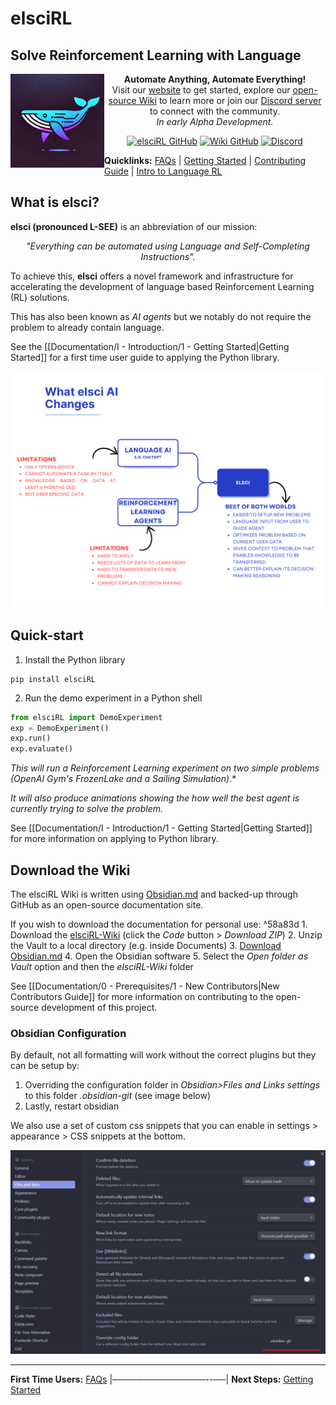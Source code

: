 # elsciRL
## Solve Reinforcement Learning with Language

<a href="https://elsci.org"><img src="https://raw.githubusercontent.com/pdfosborne/elsciRL-Wiki/refs/heads/main/Resources/images/elsci-whale-logo.png" align="left" height="150" width="150" ></a>

<div align="center">

<b>Automate Anything, Automate Everything!</b>
<br>
Visit our <a href="https://elsci.org">website</a> to get started, explore our <a href="https://github.com/pdfosborne/elsciRL-Wiki">open-source Wiki</a> to learn more or join our <a href="https://discord.gg/GgaqcrYCxt">Discord server</a> to connect with the community.
<br>
<i>In early Alpha Development.</i>
</div>

<div align="center">

<a href="https://github.com/pdfosborne/elsciRL">![elsciRL GitHub](https://img.shields.io/github/watchers/pdfosborne/elsciRL?style=for-the-badge&logo=github&label=elsciRL&link=https%3A%2F%2Fgithub.com%2Fpdfosborne%2FelsciRL)</a> <a href="https://github.com/pdfosborne/elsciRL-Wiki">![Wiki GitHub](https://img.shields.io/github/watchers/pdfosborne/elsciRL-Wiki?style=for-the-badge&logo=github&label=elsciRL-Wiki&link=https%3A%2F%2Fgithub.com%2Fpdfosborne%2FelsciRL-Wiki)</a> <a href="https://discord.gg/GgaqcrYCxt">![Discord](https://img.shields.io/discord/1310579689315893248?style=for-the-badge&logo=discord&label=Discord&link=https%3A%2F%2Fdiscord.com%2Fchannels%2F1184202186469683200%2F1184202186998173878)</a>
</div>


**Quicklinks:**  [FAQs](<./FAQs.md>) | [Getting Started](<./Documentation/I - Introduction/1 - Getting Started.md>) | [Contributing Guide](<./Documentation/0 - Prerequisites/1 - New Contributors.md>) | [Intro to Language RL](<./Documentation/III - Language RL/1 - Introduction to Language RL.md>)



## What is elsci?

**elsci (pronounced L-SEE)** is an abbreviation of our mission: 

<div align="center">
 <i>"Everything can be automated using Language and Self-Completing Instructions".</i>
</div>

To achieve this, **elsci** offers a novel framework and infrastructure for accelerating the development of language based Reinforcement Learning (RL) solutions.

This has also been known as *AI agents* but we notably do not require the problem to already contain language.

See the [[Documentation/I - Introduction/1 - Getting Started|Getting Started]] for a first time user guide to applying the Python library. 

<img src="https://github.com/pdfosborne/elsciRL-Wiki/blob/main/Resources/images/elsciRL-key-benefits-AI.png?raw=true" />

## Quick-start

1. Install the Python library
```
pip install elsciRL
```
2. Run the demo experiment in a Python shell
```python
from elsciRL import DemoExperiment
exp = DemoExperiment()
exp.run()
exp.evaluate()
``` 
*This will run a Reinforcement Learning experiment on two simple problems (OpenAI Gym's FrozenLake and a Sailing Simulation)*.* 

*It will also produce animations showing the how well the best agent is currently trying to solve the problem.*

See [[Documentation/I - Introduction/1 - Getting Started|Getting Started]] for more information on applying to Python library.

## Download the Wiki

The elsciRL Wiki is written using [Obsidian.md](https://obsidian.md/) and backed-up through GitHub as an open-source documentation site. 

If you wish to download the documentation for personal use: ^58a83d
	1. Download the [elsciRL-Wiki](https://github.com/pdfosborne/elsciRL-Wiki/tree/main) (click the *Code* button > *Download ZIP*)
	2. Unzip the Vault to a local directory (e.g. inside Documents)
	3. [Download Obsidian.md](https://obsidian.md/download)
	4. Open the Obsidian software
	5. Select the *Open folder as Vault* option and then the *elsciRL-Wiki* folder 

See [[Documentation/0 - Prerequisites/1 - New Contributors|New Contributors Guide]] for more information on contributing to the open-source development of this project.

### Obsidian Configuration

By default, not all formatting will work without the correct plugins but they can be setup by:
1. Overriding the configuration folder in *Obsidian>Files and Links settings* to this folder *.obsidian-git* (see image below)
2. Lastly, restart obsidian

We also use a set of custom css snippets that you can enable in settings > appearance > CSS snippets at the bottom.

![osbsidian\_settings](https://raw.githubusercontent.com/pdfosborne/elsciRL-Wiki/refs/heads/main/Documentation/0%20-%20Prerequisites/attachments/Obsidian%20settings.png)

--- 

**First Time Users:** [FAQs](<./FAQs.md>) |───────────────--──| **Next Steps:** [Getting Started](<./Documentation/I - Introduction/1 - Getting Started.md>)
